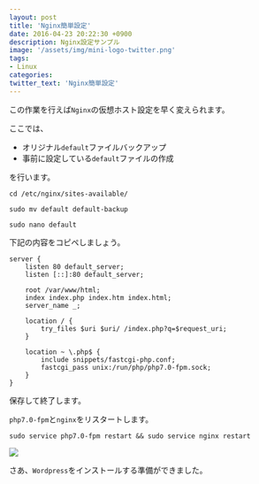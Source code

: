 ```yaml
---
layout: post
title: 'Nginx簡単設定'
date: 2016-04-23 20:22:30 +0900
description: Nginx設定サンプル
image: '/assets/img/mini-logo-twitter.png'
tags:
- Linux
categories:
twitter_text: 'Nginx簡単設定'
---
```


この作業を行えば`Nginx`の仮想ホスト設定を早く変えられます。

ここでは、

* オリジナル`default`ファイルバックアップ
* 事前に設定している`default`ファイルの作成

を行います。

```
cd /etc/nginx/sites-available/
```

```
sudo mv default default-backup
```

```
sudo nano default
```

下記の内容をコピペしましょう。

```
server {
	listen 80 default_server;
	listen [::]:80 default_server;

	root /var/www/html;
	index index.php index.htm index.html;
	server_name _;        
       
	location / {
		try_files $uri $uri/ /index.php?q=$request_uri;
	}

	location ~ \.php$ {
		include snippets/fastcgi-php.conf;
		fastcgi_pass unix:/run/php/php7.0-fpm.sock;
	}
}
```

保存して終了します。

`php7.0-fpm`と`nginx`をリスタートします。

```
sudo service php7.0-fpm restart && sudo service nginx restart
```

<a href="http://minibrary.com/blogimg/img20160418-001.png" data-lightbox="23"><img src="http://minibrary.com/blogimg/img20160418-001.png"></a>

さあ、`Wordpress`をインストールする準備ができました。
